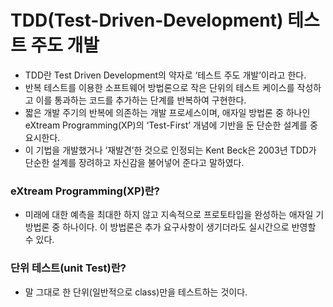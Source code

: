 # TDD(Test-Driven-Development) 테스트 주도 개발

- TDD란 Test Driven Development의 약자로 ‘테스트 주도 개발’이라고 한다.
- 반복 테스트를 이용한 소프트웨어 방법론으로 작은 단위의 테스트 케이스를 작성하고 이를 통과하는 코드를 추가하는 단계를 반복하여 구현한다.
- 짧은 개발 주기의 반복에 의존하는 개발 프로세스이며, 애자일 방법론 중 하나인 eXtream Programming(XP)의 ‘Test-First’ 개념에 기반을 둔 단순한 설계를 중요시한다.
- 이 기법을 개발했거나 ‘재발견’한 것으로 인정되는 Kent Beck은 2003년 TDD가 단순한 설계를 장려하고 자신감을 불어넣어 준다고 말하였다.

### eXtream Programming(XP)란?

- 미래에 대한 예측을 최대한 하지 않고 지속적으로 프로토타입을 완성하는 애자일 기방법론 중 하나이다.
  이 방법론은 추가 요구사항이 생기더라도 실시간으로 반영할 수 있다.

### 단위 테스트(unit Test)란?

- 말 그대로 한 단위(일반적으로 class)만을 테스트하는 것이다.
